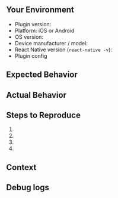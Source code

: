 <!--
#     #     #     ######   #     #  ###  #     #   #####  
#  #  #    # #    #     #  ##    #   #   ##    #  #     # 
#  #  #   #   #   #     #  # #   #   #   # #   #  #       
#  #  #  #     #  ######   #  #  #   #   #  #  #  #  #### 
#  #  #  #######  #   #    #   # #   #   #   # #  #     # 
#  #  #  #     #  #    #   #    ##   #   #    ##  #     # 
 ## ##   #     #  #     #  #     #  ###  #     #   #####  
!!!!!!!!!!!!!!!!!!!!!!!!!!!!!!!!!!!!!!!!!!!!!!!!!!!!!!!!!!!!!!!!!
!! WARNING:  If you ignore this template, so too will your issue
!!!!!!!!!!!!!!!!!!!!!!!!!!!!!!!!!!!!!!!!!!!!!!!!!!!!!!!!!!!!!!!!!-->

<!-- Provide a general summary of the issue in the Title above -->

## Your Environment
* Plugin version:
* Platform: iOS or Android
* OS version:
* Device manufacturer / model:
* React Native version (`react-native -v`):
* Plugin config

## Expected Behavior
<!--- Tell us what should happen -->

## Actual Behavior
<!--- Tell us what happens instead -->

## Steps to Reproduce
<!--- Reproduce this issue; include code to reproduce, if relevant -->
1.
2.
3.
4.

## Context
<!--- What were you trying to do? -->

## Debug logs
<!-- 
include iOS / Android logs
- iOS: XCode logs, 
- Android: $ adb logcat -->

